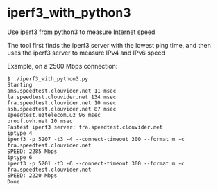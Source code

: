 # iperf3_with_python3
Use iperf3 from python3 to measure Internet speed

The tool first finds the iperf3 server with the lowest ping time, and then uses the iperf3 server to measure IPv4 and IPv6 speed


Example, on a 2500 Mbps connection:

```
$ ./iperf3_with_python3.py 
Starting
ams.speedtest.clouvider.net 11 msec
la.speedtest.clouvider.net 134 msec
fra.speedtest.clouvider.net 10 msec
ash.speedtest.clouvider.net 87 msec
speedtest.uztelecom.uz 96 msec
proof.ovh.net 10 msec
Fastest iperf3 server: fra.speedtest.clouvider.net
iptype 4
iperf3 -p 5207 -t3 -4 --connect-timeout 300 --format m -c fra.speedtest.clouvider.net
SPEED: 2285 Mbps
iptype 6
iperf3 -p 5201 -t3 -6 --connect-timeout 300 --format m -c fra.speedtest.clouvider.net
SPEED: 2220 Mbps
Done
```
